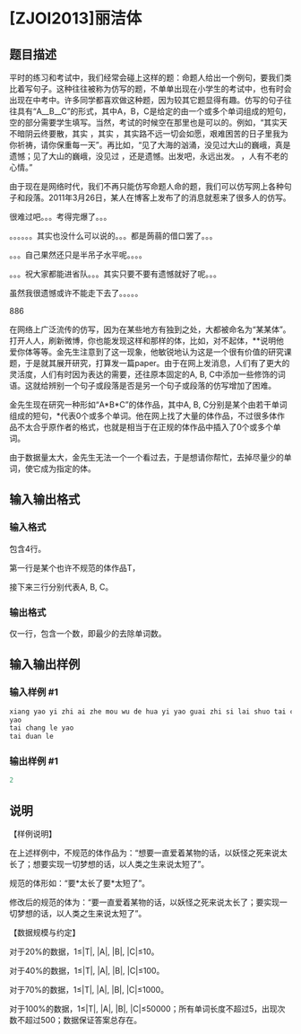 # [ZJOI2013]丽洁体

## 题目描述

平时的练习和考试中，我们经常会碰上这样的题：命题人给出一个例句，要我们类比着写句子。这种往往被称为仿写的题，不单单出现在小学生的考试中，也有时会出现在中考中。许多同学都喜欢做这种题，因为较其它题显得有趣。仿写的句子往往具有“A\_\_B\_\_C”的形式，其中A，B，C是给定的由一个或多个单词组成的短句，空的部分需要学生填写。当然，考试的时候空在那里也是可以的。例如，“其实天不暗阴云终要散，其实 ，其实 ，其实路不远一切会如愿，艰难困苦的日子里我为你祈祷，请你保重每一天”。再比如，“见了大海的汹涌，没见过大山的巍峨，真是遗憾；见了大山的巍峨，没见过 ，还是遗憾。出发吧，永远出发。 ，人有不老的心情。”

由于现在是网络时代，我们不再只能仿写命题人命的题，我们可以仿写网上各种句子和段落。2011年3月26日，某人在博客上发布了的消息就惹来了很多人的仿写。

很难过吧。。。考得完爆了。。。

。。。。。。其实也没什么可以说的。。。都是蒟蒻的借口罢了。。。

。。。自己果然还只是半吊子水平呢。。。。

。。。祝大家都能进省队。。。其实只要不要有遗憾就好了呢。。。

虽然我很遗憾或许不能走下去了。。。。。

886

在网络上广泛流传的仿写，因为在某些地方有独到之处，大都被命名为“某某体”。打开人人，刷新微博，你也能发现这样和那样的体，比如，对不起体，**说明他爱你体等等。金先生注意到了这一现象，他敏锐地认为这是一个很有价值的研究课题，于是就其展开研究，打算发一篇paper。由于在网上发消息，人们有了更大的灵活度，人们有时因为表达的需要，还往原本固定的A, B, C中添加一些修饰的词语。这就给辨别一个句子或段落是否是另一个句子或段落的仿写增加了困难。

金先生现在研究一种形如“A\*B\*C”的体作品，其中A, B, C分别是某个由若干单词组成的短句，\*代表0个或多个单词。他在网上找了大量的体作品，不过很多体作品不太合乎原作者的格式，也就是相当于在正规的体作品中插入了0个或多个单词。

由于数据量太大，金先生无法一个一个看过去，于是想请你帮忙，去掉尽量少的单词，使它成为指定的体。

## 输入输出格式

### 输入格式

包含4行。

第一行是某个也许不规范的体作品T，

接下来三行分别代表A, B, C。

### 输出格式

仅一行，包含一个数，即最少的去除单词数。

## 输入输出样例

### 输入样例 #1

```cpp
xiang yao yi zhi ai zhe mou wu de hua yi yao guai zhi si lai shuo tai chang le xiang yao shi xian yi qie meng xiang de hua yi ren lei zhi sheng lai shuo tai duan le
yao
tai chang le yao
tai duan le
```


### 输出样例 #1

```cpp
2
```


## 说明

【样例说明】

在上述样例中，不规范的体作品为：“想要一直爱着某物的话，以妖怪之死来说太长了；想要实现一切梦想的话，以人类之生来说太短了”。

规范的体形如：“要\*太长了要\*太短了”。

修改后的规范的体为：“要一直爱着某物的话，以妖怪之死来说太长了；要实现一切梦想的话，以人类之生来说太短了”。

【数据规模与约定】

对于20%的数据，1≤|T|, |A|, |B|, |C|≤10。

对于40%的数据，1≤|T|, |A|, |B|, |C|≤100。

对于70%的数据，1≤|T|, |A|, |B|, |C|≤1000。

对于100%的数据，1≤|T|, |A|, |B|, |C|≤50000；所有单词长度不超过5，出现次数不超过500；数据保证答案总存在。

